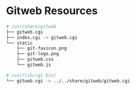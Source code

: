 # Gitweb Resources

```bash
# /usr/share/gitweb
├── gitweb.cgi
├── index.cgi -> gitweb.cgi
└── static
    ├── git-favicon.png
    ├── git-logo.png
    ├── gitweb.css
    └── gitweb.js
```

```bash
# /usr/lib/cgi-bin/
└── gitweb.cgi -> ../../share/gitweb/gitweb.cgi
```
